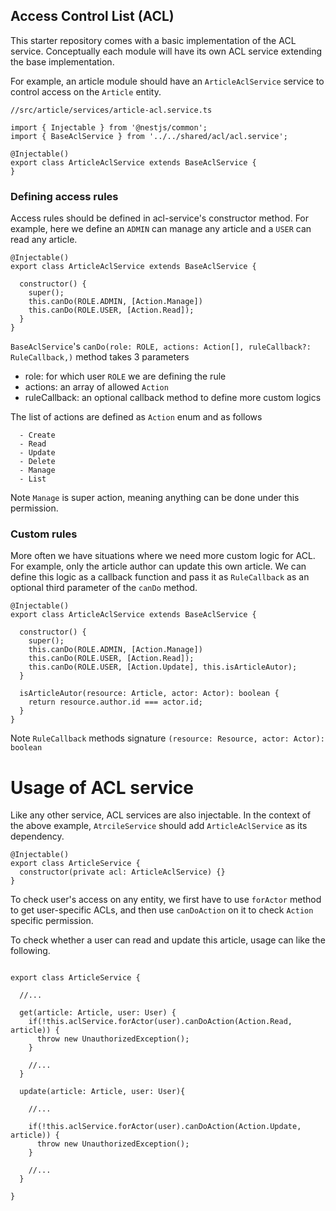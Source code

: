 ## Access Control List (ACL)

This starter repository comes with a basic implementation of the ACL service. Conceptually each module will have its own
ACL service extending the base implementation.

For example, an article module should have an `ArticleAclService` service to control access on the `Article` entity.

```
//src/article/services/article-acl.service.ts

import { Injectable } from '@nestjs/common';
import { BaseAclService } from '../../shared/acl/acl.service';

@Injectable()
export class ArticleAclService extends BaseAclService {
}

```

### Defining access rules

Access rules should be defined in acl-service's constructor method. For example, here we define an `ADMIN` can manage
any article and a `USER` can read any article.

```
@Injectable()
export class ArticleAclService extends BaseAclService {

  constructor() {
    super();
    this.canDo(ROLE.ADMIN, [Action.Manage])
    this.canDo(ROLE.USER, [Action.Read]);
  }
}

```

`BaseAclService`'s `canDo(role: ROLE, actions: Action[], ruleCallback?: RuleCallback,)` method takes 3 parameters

- role: for which user `ROLE` we are defining the rule
- actions: an array of allowed `Action`
- ruleCallback: an optional callback method to define more custom logics

The list of actions are defined as `Action` enum and as follows

```
  - Create
  - Read
  - Update
  - Delete
  - Manage
  - List
```

Note `Manage` is super action, meaning anything can be done under this permission.

### Custom rules

More often we have situations where we need more custom logic for ACL. For example, only the article author can update
this own article. We can define this logic as a callback function and pass it as `RuleCallback` as an optional third
parameter of the `canDo` method.

```
@Injectable()
export class ArticleAclService extends BaseAclService {

  constructor() {
    super();
    this.canDo(ROLE.ADMIN, [Action.Manage])
    this.canDo(ROLE.USER, [Action.Read]);
    this.canDo(ROLE.USER, [Action.Update], this.isArticleAutor);
  }

  isArticleAutor(resource: Article, actor: Actor): boolean {
    return resource.author.id === actor.id;
  }
}

```

Note `RuleCallback` methods signature `(resource: Resource, actor: Actor): boolean`

# Usage of ACL service

Like any other service, ACL services are also injectable. In the context of the above example, `AtrcileService` should
add `ArticleAclService` as its dependency.

```
@Injectable()
export class ArticleService {
  constructor(private acl: ArticleAclService) {}
}

```

To check user's access on any entity, we first have to use `forActor` method to get user-specific ACLs, and then
use `canDoAction` on it to check `Action` specific permission.

To check whether a user can read and update this article, usage can like the following.

```

export class ArticleService {

  //...

  get(article: Article, user: User) {
    if(!this.aclService.forActor(user).canDoAction(Action.Read, article)) {
      throw new UnauthorizedException();
    }

    //...
  }

  update(article: Article, user: User){

    //...

    if(!this.aclService.forActor(user).canDoAction(Action.Update, article)) {
      throw new UnauthorizedException();
    }

    //...
  }

}

```
